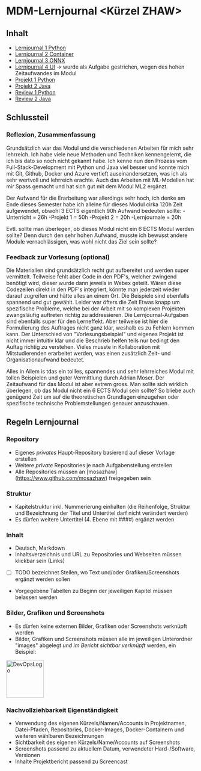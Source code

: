 ﻿# MDM-Lernjournal <Kürzel ZHAW>

## Inhalt

* [Lernjournal 1 Python](lernjournal1-python/README.md)
* [Lernjournal 2 Container](lernjournal2-container/README.md)
* [Lernjournal 3 ONNX](lernjournal3-onnx/README.md)
* [Lernjournal 4 UI](lernjournal4-ui/README.md) -> wurde als Aufgabe gestrichen, wegen des hohen Zeitaufwandes im Modul
* [Projekt 1 Python](projekt1-python/README.md)
* [Projekt 2 Java](projekt2-java/README.md)
* [Review 1 Python](review1-python/README.md)
* [Review 2 Java](review2-java/README.md)

## Schlussteil

### Reflexion, Zusammenfassung

Grundsätzlich war das Modul und die verschiedenen Arbeiten für mich sehr lehrreich.
Ich habe viele neue Methoden und Techniken kennengelernt, die ich bis dato so noch nicht gekannt habe.
Ich kenne nun den Prozess vom Full-Stack-Development mit Python und Java viel besser und konnte mich mit Git, Github, Docker und Azure vertieft auseinandersetzen, was ich als sehr wertvoll und lehrreich erachte.
Auch das Arbeiten mit ML-Modellen hat mir Spass gemacht und hat sich gut mit dem Modul ML2 ergänzt.

Der Aufwand für die Erarbeitung war allerdings sehr hoch, ich denke am Ende dieses Semester habe ich alleine für dieses Modul cirka 120h Zeit aufgewendet, obwohl 3 ECTS eigentlich 90h Aufwand bedeuten sollte:
-Unterricht = 26h
-Projekt 1 = 50h
-Projekt 2 = 20h
-Lernjournale = 20h 

Evtl. sollte man überlegen, ob dieses Modul nicht ein 6 ECTS Modul werden sollte?
Denn durch den sehr hohen Aufwand, musste ich bewusst andere Module vernachlässigen, was wohl nicht das Ziel sein sollte? 

### Feedback zur Vorlesung (optional)

Die Materialien sind grundsätzlich recht gut aufbereitet und werden super vermittelt.
Teilweise fehlt aber Code in den PDF's, welcher zwingend benötigt wird, dieser wurde dann jeweils in Webex geteilt.
Wären diese Codezeilen direkt in den PDF's integriert, könnte man jederzeit wieder darauf zugreifen und hätte alles an einem Ort.
Die Beispiele sind ebenfalls spannend und gut gewählt.
Leider war öfters die Zeit Etwas knapp um spezifische Probleme, welche bei der Arbeit mit so komplexen Projekten zwangsläufig auftreten richtig zu addressieren.
Die Lernjournal-Aufgaben sind ebenfalls super für den Lerneffekt. Aber teilweise ist hier die Formulierung des Auftrages nicht ganz klar, weshalb es zu Fehlern kommen kann.
Der Unterschied von "Vorlesungsbeispiel" und eigenes Projekt ist nicht immer intuitiv klar und die Beschrieb helfen teils nur bedingt den Auftag richtig zu verstehen.
Vieles musste in Kollaboration mit Mitstudierenden erarbeitet werden, was einen zusätzlich Zeit- und Organisationaufwand bedeutet.

Alles in Allem is tdas ein tollles, spannendes und sehr lehrreiches Modul mit tollen Beispielen und guter Vermittlung durch Adrian Moser.
Der Zeitaufwand für das Modul ist aber extrem gross.
Man sollte sich wirklich überlegen, ob das Modul nicht ein 6 ECTS Modul sein sollte?
So bliebe auch genügend Zeit um auf die theoretischen Grundlagen einzugehen oder spezifische technische Problemstellungen genauer anzuschauen.

## Regeln Lernjournal

### Repository
* Eigenes *privates* Haupt-Repository basierend auf dieser Vorlage erstellen
* Weitere *private* Repositories je nach Aufgabenstellung erstellen
* Alle Repositories müssen an [mosazhaw] (https://www.github.com/mosazhaw) freigegeben sein

### Struktur
* Kapitelstruktur inkl. Nummerierung einhalten (die Reihenfolge, Struktur und Bezeichnung der Titel und Untertitel darf nicht verändert werden)
* Es dürfen weitere Untertitel (4. Ebene mit ####) ergänzt werden

### Inhalt
* Deutsch, Markdown
* Inhaltsverzeichnis und URL zu Repositories und Webseiten müssen klickbar sein (Links)
* [ ] TODO bezeichnet Stellen, wo Text und/oder Grafiken/Screenshots ergänzt werden sollen
* Vorgegebene Tabellen zu Beginn der jeweiligen Kapitel müssen belassen werden

### Bilder, Grafiken und Screenshots
* Es dürfen keine externen Bilder, Grafiken oder Screenshots verknüpft werden
* Bilder, Grafiken und Screenshots müssen alle im jeweiligen Unterordner "images" abgelegt *und im Bericht sichtbar verknüpft* werden, ein Beispiel:

<img src="images/mdm.png" alt="DevOpsLogo" width="100" height="100">

### Nachvollziehbarkeit Eigenständigkeit

* Verwendung des eigenen Kürzels/Namen/Accounts in Projektnamen, Datei-Pfaden, Repositories, Docker-Images, Docker-Containern und weiteren wählbaren Bezeichnungen
* Sichtbarkeit des eigenen Kürzels/Name/Accounts auf Screenshots
* Screenshots passend zu aktuellem Datum, verwendeter Hard-/Software, Versionen
* Inhalte Projektbericht passend zu Screencast


